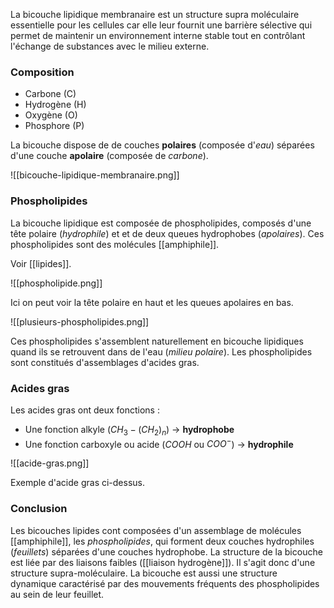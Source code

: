 La bicouche lipidique membranaire est un structure supra moléculaire essentielle pour les cellules car elle leur fournit une barrière sélective qui permet de maintenir un environnement interne stable tout en contrôlant l'échange de substances avec le milieu externe.

### Composition

 - Carbone (C)
 - Hydrogène (H)
 - Oxygène (O)
 - Phosphore (P)

La bicouche dispose de de couches **polaires** (composée d'*eau*) séparées d'une couche **apolaire** (composée de *carbone*).

![[bicouche-lipidique-membranaire.png]]

### Phospholipides

La bicouche lipidique est composée de phospholipides, composés d'une tête polaire (*hydrophile*) et et de deux queues hydrophobes (*apolaires*). Ces phospholipides sont des molécules [[amphiphile]].

Voir [[lipides]].

![[phospholipide.png]]

Ici on peut voir la tête polaire en haut et les queues apolaires en bas.

![[plusieurs-phospholipides.png]]

Ces phospholipides s'assemblent naturellement en bicouche lipidiques quand ils se retrouvent dans de l'eau (*milieu polaire*).  Les phospholipides sont constitués d'assemblages d'acides gras.

### Acides gras

Les acides gras ont deux fonctions : 
 - Une fonction alkyle ($CH_3-(CH_2)_n$) -> **hydrophobe**
 - Une fonction carboxyle ou acide ($COOH$ ou $COO^-$) -> **hydrophile**

![[acide-gras.png]]

Exemple d'acide gras ci-dessus.

### Conclusion

Les bicouches lipides cont composées d'un assemblage de molécules [[amphiphile]], les *phospholipides*, qui forment deux couches hydrophiles (*feuillets*) séparées d'une couches hydrophobe. La structure de la bicouche est liée par des liaisons faibles ([[liaison hydrogène]]). Il s'agit donc d'une structure supra-moléculaire. La bicouche est aussi une structure dynamique caractérisé par des mouvements fréquents des phospholipides au sein de leur feuillet.